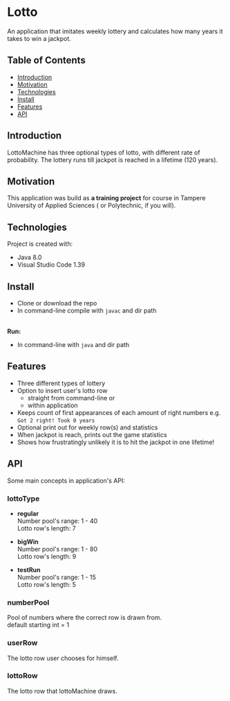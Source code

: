 # Lotto

An application that imitates weekly lottery and calculates how many years it takes to win a jackpot. 

## Table of Contents
* [Introduction](#introduction)
* [Motivation](#motivation)
* [Technologies](#technologies)
* [Install](#install)
* [Features](#features)
* [API](#api)

## Introduction
LottoMachine has three optional types of lotto, with different rate of probability. The lottery runs till jackpot is reached in a lifetime (120 years).

## Motivation
This application was build as __a training project__ for course in Tampere University of Applied Sciences ( or Polytechnic, if you will).

## Technologies
Project is created with:
* Java 8.0
* Visual Studio Code 1.39

## Install
* Clone or download the repo
* In command-line compile with `javac` and dir path

<br>__Run:__
* In command-line with `java` and dir path

## Features
* Three different types of lottery
* Option to insert user's lotto row 
  * straight from command-line or
  * within application
* Keeps count of first appearances of each amount of right numbers e.g. `Got 2 right! Took 0 years`
* Optional print out for weekly row(s) and statistics
* When jackpot is reach, prints out the game statistics
* Shows how frustratingly unlikely it is to hit the jackpot in one lifetime!

## API
Some main concepts in application's API:
### lottoType
* __regular__
<br>Number pool's range: 1 - 40
<br>Lotto row's length: 7

* __bigWin__
<br>Number pool's range: 1 - 80
<br>Lotto row's length: 9

* __testRun__
<br>Number pool's range: 1 - 15
<br>Lotto row's length: 5

### numberPool
Pool of numbers where the correct row is drawn from.
<br>default starting int = 1

### userRow
The lotto row user chooses for himself.

### lottoRow
The lotto row that lottoMachine draws.
